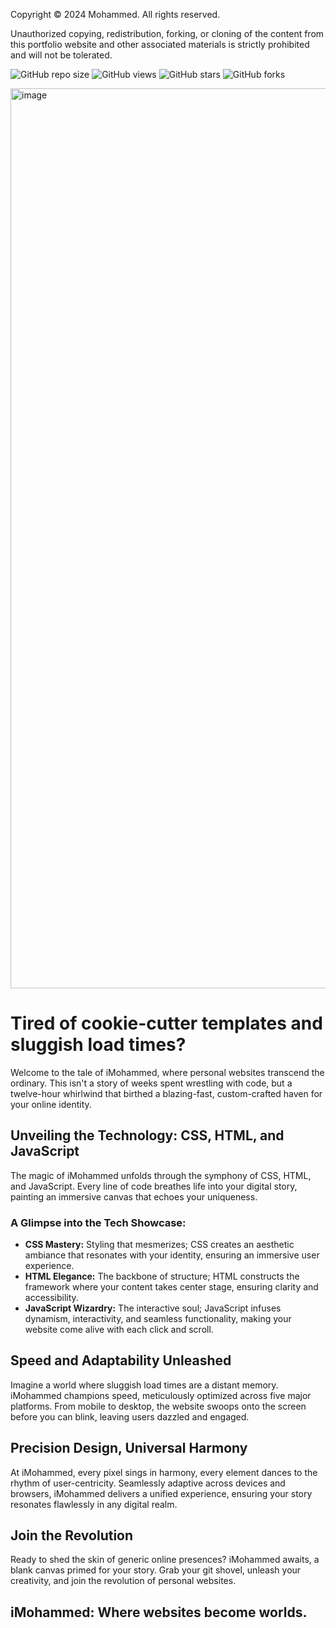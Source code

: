Copyright © 2024 Mohammed. All rights reserved.

Unauthorized copying, redistribution, forking, or cloning of the content from this portfolio website and other associated materials is strictly prohibited and will not be tolerated.

![GitHub repo size](https://img.shields.io/github/repo-size/tech-moh-logy/tech-moh-logy.github.io)
![GitHub views](https://komarev.com/ghpvc/?username=tech-moh-logy&style=flat-square)
![GitHub stars](https://img.shields.io/github/stars/tech-moh-logy/tech-moh-logy.github.io?style=social)
![GitHub forks](https://img.shields.io/github/forks/tech-moh-logy/tech-moh-logy.github.io?style=social)

<img width="1440" alt="image" src="https://github.com/tech-moh-logy/tech-moh-logy.github.io/assets/132733865/f790bd91-fc91-4d14-ba68-ab95c203ead9">

# Tired of cookie-cutter templates and sluggish load times?

Welcome to the tale of iMohammed, where personal websites transcend the ordinary. This isn't a story of weeks spent wrestling with code, but a twelve-hour whirlwind that birthed a blazing-fast, custom-crafted haven for your online identity.

## Unveiling the Technology: CSS, HTML, and JavaScript

The magic of iMohammed unfolds through the symphony of CSS, HTML, and JavaScript. Every line of code breathes life into your digital story, painting an immersive canvas that echoes your uniqueness.

### A Glimpse into the Tech Showcase:

- **CSS Mastery:** Styling that mesmerizes; CSS creates an aesthetic ambiance that resonates with your identity, ensuring an immersive user experience.
- **HTML Elegance:** The backbone of structure; HTML constructs the framework where your content takes center stage, ensuring clarity and accessibility.
- **JavaScript Wizardry:** The interactive soul; JavaScript infuses dynamism, interactivity, and seamless functionality, making your website come alive with each click and scroll.

## Speed and Adaptability Unleashed

Imagine a world where sluggish load times are a distant memory. iMohammed champions speed, meticulously optimized across five major platforms. From mobile to desktop, the website swoops onto the screen before you can blink, leaving users dazzled and engaged.

## Precision Design, Universal Harmony

At iMohammed, every pixel sings in harmony, every element dances to the rhythm of user-centricity. Seamlessly adaptive across devices and browsers, iMohammed delivers a unified experience, ensuring your story resonates flawlessly in any digital realm.

## Join the Revolution

Ready to shed the skin of generic online presences? iMohammed awaits, a blank canvas primed for your story. Grab your git shovel, unleash your creativity, and join the revolution of personal websites.

## iMohammed: Where websites become worlds.
